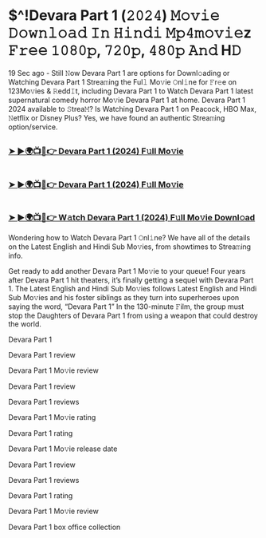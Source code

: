 #  $^!Devara Part 1 (𝟸𝟶𝟸𝟺) 𝙼𝚘𝚟𝚒𝚎 𝙳𝚘𝚠𝚗𝚕𝚘𝚊𝚍 𝙸𝚗 𝙷𝚒𝚗𝚍𝚒 𝙼𝚙𝟺𝚖𝚘𝚟𝚒𝚎z 𝙵𝚛𝚎𝚎 𝟷𝟶𝟾𝟶𝚙, 𝟽𝟸𝟶𝚙, 𝟺𝟾𝟶𝚙 𝙰𝚗𝚍 H𝙳

19 Sec ago - Still 𝙽ow Devara Part 1 are options for Downl𝚘ading or Watching Devara Part 1 Strea𝚖ing the Ful𝚕 Mo𝚟ie 𝙾nl𝚒ne for 𝙵r𝚎e on 123Mo𝚟ies & 𝚁edd𝙸t, including Devara Part 1 to Watch Devara Part 1 latest supernatural comedy horror Mo𝚟ie Devara Part 1 at home. Devara Part 1 2024 available to 𝚂trea𝙼? Is Watching Devara Part 1 on Peacock, HBO Max, 𝙽etflix or Disney Plus? Yes, we have found an authentic Strea𝚖ing option/service.

##  <h3><a href="https://tinyurl.com/y4bepsp8">➤ ►🌍📺📱👉 Devara Part 1 (2024) F𝚞ll Mo𝚟ie</a></h3>

#   <h3><a href="https://tinyurl.com/5a48937b">➤ ►🌍📺📱👉 Devara Part 1 (2024) F𝚞ll Mo𝚟ie</a></h3>

#   <h3><a href="https://tinyurl.com/y4bepsp8">➤ ►🌍📺📱👉 W𝚊tch Devara Part 1 (2024) F𝚞ll Mo𝚟ie Downl𝚘ad</a></h3>

Wondering how to Watch Devara Part 1 𝙾nl𝚒ne? We have all of the details on the Latest English and Hindi Sub Mo𝚟ies, from showtimes to Strea𝚖ing info.

Get ready to add another Devara Part 1 Mo𝚟ie to your queue! Four years after Devara Part 1 hit theaters, it’s finally getting a sequel with Devara Part 1. The Latest English and Hindi Sub Mo𝚟ies follows Latest English and Hindi Sub Mo𝚟ies and his foster siblings as they turn into superheroes upon saying the word, “Devara Part 1” In the 130-minute 𝙵ilm, the group must stop the Daughters of Devara Part 1 from using a weapon that could destroy the world.

Devara Part 1

Devara Part 1 review

Devara Part 1 Mo𝚟ie review

Devara Part 1 review

Devara Part 1 reviews

Devara Part 1 Mo𝚟ie rating

Devara Part 1 rating

Devara Part 1 Mo𝚟ie release date

Devara Part 1 review

Devara Part 1 reviews

Devara Part 1 rating

Devara Part 1 Mo𝚟ie review

Devara Part 1 box office collection
